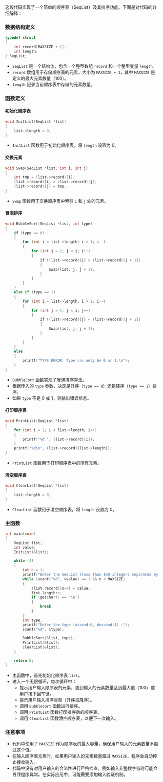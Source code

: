 这段代码实现了一个简单的顺序表（SeqList）及其排序功能。下面是对代码的详细解释：

### 数据结构定义

```c
typedef struct
{
    int record[MAXSIZE + 1];
    int length;
} SeqList;
```

- `SeqList` 是一个结构体，包含一个整型数组 `record` 和一个整型变量 `length`。
- `record` 数组用于存储顺序表的元素，大小为 `MAXSIZE + 1`，其中 `MAXSIZE` 是定义的最大元素数量（100）。
- `length` 记录当前顺序表中存储的元素数量。

### 函数定义

#### 初始化顺序表

```c
void InitList(SeqList *list)
{
    list->length = 0;
}
```

- `InitList` 函数用于初始化顺序表，将 `length` 设置为 0。

#### 交换元素

```c
void Swap(SeqList *list, int i, int j)
{
    int tmp = (list->record)[i];
    (list->record)[i] = (list->record)[j];
    (list->record)[j] = tmp;
}
```

- `Swap` 函数用于交换顺序表中索引 `i` 和 `j` 处的元素。

#### 冒泡排序

```c
void BubbleSort(SeqList *list, int type)
{
    if (type == 0)
    {
        for (int i = list->length; i > 1; i--)
        {
            for (int j = 1; j < i; j++)
            {
                if ((list->record)[j] > (list->record)[j + 1])
                {
                    Swap(list, j, j + 1);
                }
            }
        }
    }
    else if (type == 1)
    {
        for (int i = list->length; i > 1; i--)
        {
            for (int j = 1; j < i; j++)
            {
                if ((list->record)[j] < (list->record)[j + 1])
                {
                    Swap(list, j, j + 1);
                }
            }
        }
    }
    else
    {
        printf("TYPE ERROR: Type can only be 0 or 1.\n");
    }
}
```

- `BubbleSort` 函数实现了冒泡排序算法。
- 根据传入的 `type` 参数，决定是升序（`type == 0`）还是降序（`type == 1`）排序。
- 如果 `type` 不是 0 或 1，则输出错误信息。

#### 打印顺序表

```c
void PrintList(SeqList *list)
{
    for (int i = 1; i < list->length; i++)
    {
        printf("%d ", (list->record)[i]);
    }
    printf("%d\n", (list->record)[list->length]);
}
```

- `PrintList` 函数用于打印顺序表中的所有元素。

#### 清空顺序表

```c
void ClearList(SeqList *list)
{
    list->length = 0;
}
```

- `ClearList` 函数用于清空顺序表，将 `length` 设置为 0。

### 主函数

```c
int main(void)
{
    SeqList list;
    int value;
    InitList(&list);

    while (1)
    {
        int n = 1;
        printf("Enter the SeqList (less than 100 integers separated by blank) : ");
        while (scanf("%d", &value) == 1 && n < MAXSIZE)
        {
            (list.record)[n++] = value;
            list.length++;
            if (getchar() == '\n')
            {
                break;
            }
        }
        int type;
        printf("Enter the type (ascend:0, descend:1) :");
        scanf("%d", &type);

        BubbleSort(&list, type);
        PrintList(&list);
        ClearList(&list);
    }

    return 0;
}
```

- 主函数中，首先初始化顺序表 `list`。
- 进入一个无限循环，每次循环中：
  - 提示用户输入顺序表的元素，直到输入的元素数量达到最大值（100）或用户按下回车键。
  - 提示用户输入排序类型（升序或降序）。
  - 调用 `BubbleSort` 函数进行排序。
  - 调用 `PrintList` 函数打印排序后的顺序表。
  - 调用 `ClearList` 函数清空顺序表，以便下一次输入。

### 注意事项

- 代码中使用了 `MAXSIZE` 作为顺序表的最大容量，确保用户输入的元素数量不超过这个值。
- 在输入顺序表元素时，如果用户输入的元素数量超过 `MAXSIZE`，程序会自动停止接收输入。
- 代码中没有对用户输入的合法性进行严格检查，例如输入非整数字符时可能会导致程序异常。在实际应用中，可能需要添加输入验证机制。